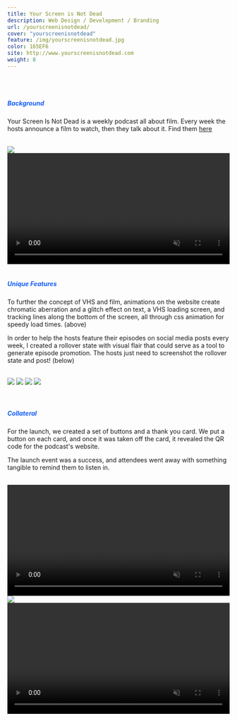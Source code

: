 ```yaml
---
title: Your Screen is Not Dead
description: Web Design / Development / Branding
url: /yourscreenisnotdead/
cover: "yourscreenisnotdead"
feature: /img/yourscreenisnotdead.jpg
color: 165EF6
site: http://www.yourscreenisnotdead.com
weight: 8
---
```


<br><br>
<h5 style="color: #165EF6">Background</h5>
<p>
Your Screen Is Not Dead is a weekly podcast all about film. Every week the hosts announce a film to watch, then they talk about it.
Find them <a href="http://www.yourscreenisnotdead.com" target="_blank">here</a></p>
<br>
<img src="/img/project-5/1.jpg" />

<video playsinline autoplay muted loop width="100%">
<source type="video/mp4" src="/img/project-5/Website.mp4">
</video>
<br><br>
<h5 style="color: #165EF6">Unique Features</h5>
<p>To further the concept of VHS and film, animations on the website create chromatic aberration and a glitch effect on text, a VHS loading screen, and tracking lines along the bottom of the screen, all through css animation for speedy load times. (above)</p>
<p>In order to help the hosts feature their episodes on social media posts every week, I created a rollover state with visual flair that could serve as a tool to generate episode promotion. The hosts just need to screenshot the rollover state and post! (below)</p>
<br>
<div class="image__half">
<img class="half" src="/img/project-5/Rollover1.png" />
<img class="half" src="/img/project-5/Rollover2.png" />
<img class="half" src="/img/project-5/Rollover3.png" />
<img class="half" src="/img/project-5/Rollover4.png" />
</div>
<br><br>
<h5 style="color: #165EF6">Collateral</h5>
<p>For the launch, we created a set of buttons and a thank you card. We put a button on each card, and once it was taken off the card, it revealed the QR code for the podcast's website.</p>
<p>The launch event was a success, and attendees went away with something tangible to remind them to listen in.</p>
<br>
<video playsinline autoplay muted loop width="100%">
<source type="video/mp4" src="/img/project-5/YSINDButtons.mp4">
</video>

<img src="/img/project-5/AllButtons.jpg" />

<video playsinline autoplay muted loop width="100%">
<source type="video/mp4" src="/img/project-5/YSINDTakeAway.mp4">
</video>
